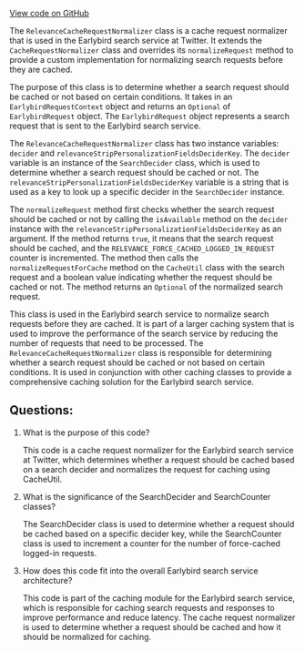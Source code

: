 [View code on GitHub](https://github.com/misbahsy/the-algorithm/src/java/com/twitter/search/earlybird_root/caching/RelevanceCacheRequestNormalizer.java)

The `RelevanceCacheRequestNormalizer` class is a cache request normalizer that is used in the Earlybird search service at Twitter. It extends the `CacheRequestNormalizer` class and overrides its `normalizeRequest` method to provide a custom implementation for normalizing search requests before they are cached.

The purpose of this class is to determine whether a search request should be cached or not based on certain conditions. It takes in an `EarlybirdRequestContext` object and returns an `Optional` of `EarlybirdRequest` object. The `EarlybirdRequest` object represents a search request that is sent to the Earlybird search service.

The `RelevanceCacheRequestNormalizer` class has two instance variables: `decider` and `relevanceStripPersonalizationFieldsDeciderKey`. The `decider` variable is an instance of the `SearchDecider` class, which is used to determine whether a search request should be cached or not. The `relevanceStripPersonalizationFieldsDeciderKey` variable is a string that is used as a key to look up a specific decider in the `SearchDecider` instance.

The `normalizeRequest` method first checks whether the search request should be cached or not by calling the `isAvailable` method on the `decider` instance with the `relevanceStripPersonalizationFieldsDeciderKey` as an argument. If the method returns `true`, it means that the search request should be cached, and the `RELEVANCE_FORCE_CACHED_LOGGED_IN_REQUEST` counter is incremented. The method then calls the `normalizeRequestForCache` method on the `CacheUtil` class with the search request and a boolean value indicating whether the request should be cached or not. The method returns an `Optional` of the normalized search request.

This class is used in the Earlybird search service to normalize search requests before they are cached. It is part of a larger caching system that is used to improve the performance of the search service by reducing the number of requests that need to be processed. The `RelevanceCacheRequestNormalizer` class is responsible for determining whether a search request should be cached or not based on certain conditions. It is used in conjunction with other caching classes to provide a comprehensive caching solution for the Earlybird search service.
## Questions: 
 1. What is the purpose of this code?
    
    This code is a cache request normalizer for the Earlybird search service at Twitter, which determines whether a request should be cached based on a search decider and normalizes the request for caching using CacheUtil.

2. What is the significance of the SearchDecider and SearchCounter classes?
    
    The SearchDecider class is used to determine whether a request should be cached based on a specific decider key, while the SearchCounter class is used to increment a counter for the number of force-cached logged-in requests.

3. How does this code fit into the overall Earlybird search service architecture?
    
    This code is part of the caching module for the Earlybird search service, which is responsible for caching search requests and responses to improve performance and reduce latency. The cache request normalizer is used to determine whether a request should be cached and how it should be normalized for caching.